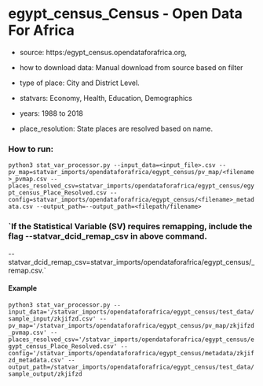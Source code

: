 # egypt_census_Census - Open Data For Africa

- source: https:/egypt_census.opendataforafrica.org, 

- how to download data: Manual download from source based on filter 

- type of place: City and District Level.

- statvars: Economy, Health, Education, Demographics

- years: 1988 to 2018

- place_resolution: State places are resolved based on name.

### How to run:

`python3 stat_var_processor.py --input_data=<input_file>.csv --pv_map=statvar_imports/opendataforafrica/egypt_census/pv_map/<filename>_pvmap.csv --places_resolved_csv=statvar_imports/opendataforafrica/egypt_census/egypt_census_Place_Resolved.csv --config=statvar_imports/opendataforafrica/egypt_census/<filename>_metadata.csv --output_path=--output_path=<filepath/filename>`

### `If the Statistical Variable (SV) requires remapping, include the flag --statvar_dcid_remap_csv in above command.
--statvar_dcid_remap_csv=statvar_imports/opendataforafrica/egypt_census/<filename>_remap.csv.`

#### Example
`python3 stat_var_processor.py --input_data='/statvar_imports/opendataforafrica/egypt_census/test_data/sample_input/zkjifzd.csv' --pv_map='/statvar_imports/opendataforafrica/egypt_census/pv_map/zkjifzd_pvmap.csv' --places_resolved_csv='/statvar_imports/opendataforafrica/egypt_census/egypt_census_Place_Resolved.csv' --config='/statvar_imports/opendataforafrica/egypt_census/metadata/zkjifzd_metadata.csv' --output_path=/statvar_imports/opendataforafrica/egypt_census/test_data/sample_output/zkjifzd `
